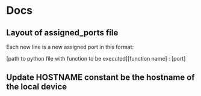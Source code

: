 # **Docs**

## Layout of assigned_ports file

Each new line is a new assigned port in this format:

[path to python file with function to be executed]\[function name] : [port]

## Update HOSTNAME constant be the hostname of the local device